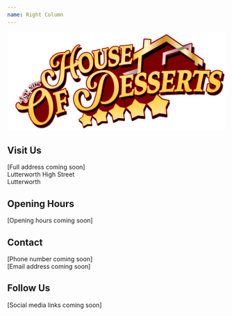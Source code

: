 ```yaml
---
name: Right Column
---
```


![House of Desserts Logo](/assets/house-of-desserts.png)

## Visit Us
[Full address coming soon]  
Lutterworth High Street  
Lutterworth  

## Opening Hours
[Opening hours coming soon]

## Contact
[Phone number coming soon]  
[Email address coming soon]

## Follow Us
[Social media links coming soon]